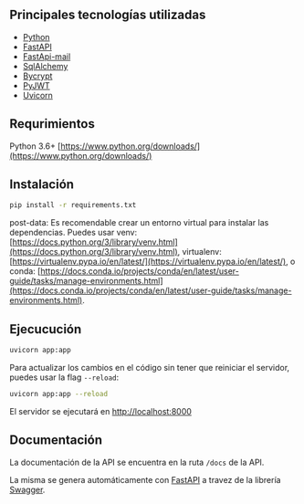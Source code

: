 ## Principales tecnologías utilizadas

- [Python](https://www.python.org/)
- [FastAPI](https://fastapi.tiangolo.com/)
- [FastApi-mail](https://sabuhish.github.io/fastapi-mail/)
- [SqlAlchemy](https://www.sqlalchemy.org/)
- [Bycrypt](https://pypi.org/project/bcrypt/)
- [PyJWT](https://pypi.org/project/PyJWT/)
- [Uvicorn](https://www.uvicorn.org/)

## Requrimientos

Python 3.6+ [https://www.python.org/downloads/](https://www.python.org/downloads/)
## Instalación

```bash
pip install -r requirements.txt
```
post-data: Es recomendable crear un entorno virtual para instalar las dependencias.
Puedes usar venv: [https://docs.python.org/3/library/venv.html](https://docs.python.org/3/library/venv.html), virtualenv: [https://virtualenv.pypa.io/en/latest/](https://virtualenv.pypa.io/en/latest/), o conda: [https://docs.conda.io/projects/conda/en/latest/user-guide/tasks/manage-environments.html](https://docs.conda.io/projects/conda/en/latest/user-guide/tasks/manage-environments.html).


## Ejecucución

```bash
uvicorn app:app
```
Para actualizar los cambios en el código sin tener que reiniciar el servidor, puedes usar la flag `--reload`:
```bash
uvicorn app:app --reload
```

El servidor se ejecutará en [http://localhost:8000](http://localhost:8000)

## Documentación

La documentación de la API se encuentra en la ruta `/docs` de la API.

La misma se genera automáticamente con [FastAPI](https://fastapi.tiangolo.com/) a travez de la librería [Swagger](https://swagger.io/).
